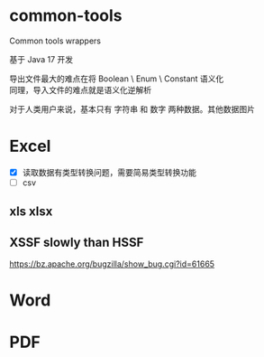 # common-tools

Common tools wrappers

基于 Java 17 开发

导出文件最大的难点在将 Boolean \ Enum \ Constant 语义化  
同理，导入文件的难点就是语义化逆解析

对于人类用户来说，基本只有 字符串 和 数字 两种数据。其他数据图片

# Excel

- [X] 读取数据有类型转换问题，需要简易类型转换功能
- [ ] csv

## xls xlsx

## XSSF slowly than HSSF

https://bz.apache.org/bugzilla/show_bug.cgi?id=61665

# Word

# PDF
